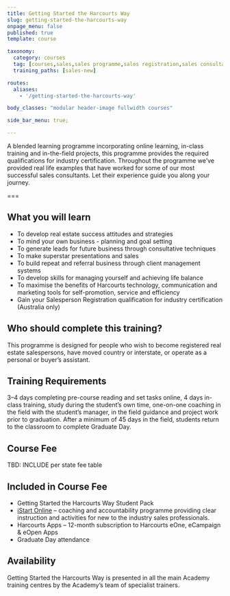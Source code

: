 ```yaml
---
title: Getting Started the Harcourts Way
slug: getting-started-the-harcourts-way
onpage_menu: false
published: true
template: course

taxonomy:
  category: courses
  tag: [courses,sales,sales programme,sales registration,sales consultants,administrators,buyer assistants,personal assistants]
  training_paths: [sales-new]

routes:
  aliases:
    - '/getting-started-the-harcourts-way'

body_classes: "modular header-image fullwidth courses"

side_bar_menu: true;

---
```


A blended learning programme incorporating online learning, in-class training and in-the-field projects, this programme provides the required qualifications for industry certification. Throughout the programme we’ve provided real life examples that have worked for some of our most successful sales consultants. Let their experience guide you along your journey.

===

## What you will learn
-	To develop real estate success attitudes and strategies
-	To mind your own business - planning and goal setting
-	To generate leads for future business through consultative techniques
-	To make superstar presentations and sales
-	To build repeat and referral business through client management systems
-	To develop skills for managing yourself and achieving life balance
-	To maximise the benefits of Harcourts technology, communication and marketing tools for self-promotion, service and efficiency
- Gain your Salesperson Registration qualification for industry certification (Australia only)

## Who should complete this training?
This programme is designed for people who wish to become registered real estate salespersons, have moved country or interstate, or operate as a personal or buyer’s assistant.

## Training Requirements
3–4 days completing pre-course reading and set tasks online, 4 days in-class training, study during the student’s own time, one-on-one coaching in the field with the student’s manager, in the field guidance and project work prior to graduation. After a minimum of 45 days in the field, students return to the classroom to complete Graduate Day.

## Course Fee
TBD: INCLUDE per state fee table

## Included in Course Fee
-	Getting Started the Harcourts Way Student Pack
-	[iStart Online](/courses/sales/istart) –  coaching and accountability programme providing clear instruction and activities for new to the industry sales professionals.
-	Harcourts Apps – 12-month subscription to Harcourts eOne, eCampaign & eOpen Apps
-	Graduate Day attendance

## Availability
Getting Started the Harcourts Way is presented in all the main Academy training centres by the Academy’s team of specialist trainers.
